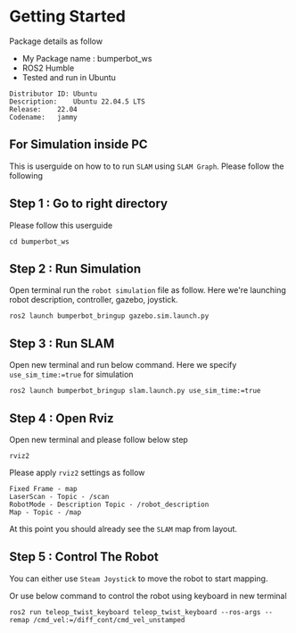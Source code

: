 # Getting Started

Package details as follow
* My Package name : bumperbot_ws
* ROS2 Humble
* Tested and run in Ubuntu
```
Distributor ID:	Ubuntu
Description:	Ubuntu 22.04.5 LTS
Release:	22.04
Codename:	jammy
```

## For Simulation inside PC

This is userguide on how to to run `SLAM` using `SLAM Graph`. Please follow the following

## Step 1 : Go to right directory

Please follow this userguide
```
cd bumperbot_ws
```

## Step 2 : Run Simulation

Open terminal run the `robot simulation` file as follow. Here we're launching robot description, controller, gazebo, joystick.
```
ros2 launch bumperbot_bringup gazebo.sim.launch.py
```

## Step 3 : Run SLAM

Open new terminal and run below command. Here we specify `use_sim_time:=true` for simulation
```
ros2 launch bumperbot_bringup slam.launch.py use_sim_time:=true
```

## Step 4 : Open Rviz

Open new terminal and please follow below step
```
rviz2
```

Please apply `rviz2` settings as follow
```
Fixed Frame - map
LaserScan - Topic - /scan
RobotMode - Description Topic - /robot_description
Map - Topic - /map
```

At this point you should already see the `SLAM` map  from layout.

## Step 5 : Control The Robot

You can either use `Steam Joystick` to move the robot to start mapping.

Or use below command to control the robot using keyboard in new terminal
```
ros2 run teleop_twist_keyboard teleop_twist_keyboard --ros-args --remap /cmd_vel:=/diff_cont/cmd_vel_unstamped
```
